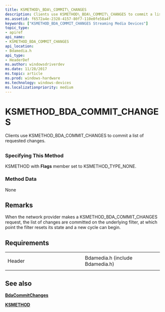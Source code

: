 ```yaml
---
title: KSMETHOD\_BDA\_COMMIT\_CHANGES
description: Clients use KSMETHOD\_BDA\_COMMIT\_CHANGES to commit a list of requested changes.
ms.assetid: f6572a4e-2328-4157-80f7-110e0fe58a4f
keywords: ["KSMETHOD_BDA_COMMIT_CHANGES Streaming Media Devices"]
topic_type:
- apiref
api_name:
- KSMETHOD_BDA_COMMIT_CHANGES
api_location:
- Bdamedia.h
api_type:
- HeaderDef
ms.author: windowsdriverdev
ms.date: 11/28/2017
ms.topic: article
ms.prod: windows-hardware
ms.technology: windows-devices
ms.localizationpriority: medium
---
```


# KSMETHOD\_BDA\_COMMIT\_CHANGES


Clients use KSMETHOD\_BDA\_COMMIT\_CHANGES to commit a list of requested changes.

## <span id="ddk_ksmethod_bda_commit_changes_ks"></span><span id="DDK_KSMETHOD_BDA_COMMIT_CHANGES_KS"></span>


### <span id="Specifying_This_Method"></span><span id="specifying_this_method"></span><span id="SPECIFYING_THIS_METHOD"></span>Specifying This Method

KSMETHOD with **Flags** member set to KSMETHOD\_TYPE\_NONE.

### <span id="Method_Data"></span><span id="method_data"></span><span id="METHOD_DATA"></span>Method Data

None

Remarks
-------

When the network provider makes a KSMETHOD\_BDA\_COMMIT\_CHANGES request, the list of changes are committed on the underlying filter, at which point the filter resets its state and a new cycle can begin.

Requirements
------------

<table>
<colgroup>
<col width="50%" />
<col width="50%" />
</colgroup>
<tbody>
<tr class="odd">
<td><p>Header</p></td>
<td>Bdamedia.h (include Bdamedia.h)</td>
</tr>
</tbody>
</table>

## <span id="see_also"></span>See also


[**BdaCommitChanges**](https://msdn.microsoft.com/library/windows/hardware/ff556435)

[**KSMETHOD**](https://msdn.microsoft.com/library/windows/hardware/ff563398)

 

 






